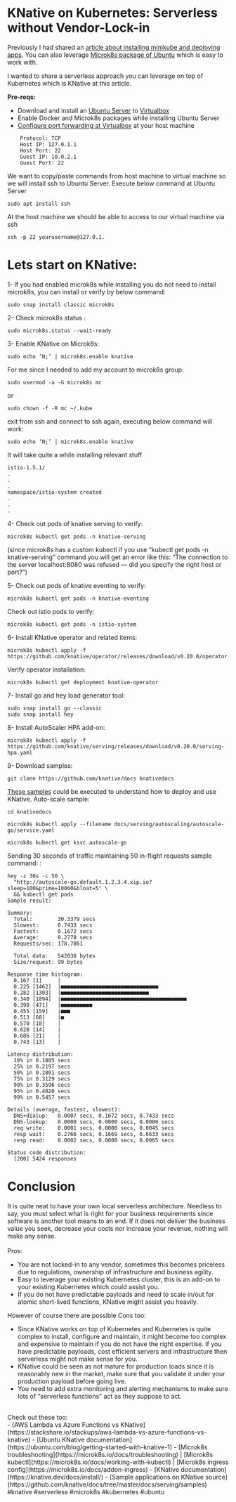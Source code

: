 # KNative on Kubernetes: Serverless without Vendor-Lock-in

Previously I had shared an [article about installing minikube and deploying apps](https://cambazm.medium.com/kubernetes-from-install-to-deploy-minikube-3007f0c1d616). You can also leverage [Microk8s package of Ubuntu](https://ubuntu.com/tutorials/install-a-local-kubernetes-with-microk8s#1-overview) which is easy to work with.

I wanted to share a serverless approach you can leverage on top of Kubernetes which is KNative at this article.

<b>Pre-reqs:</b>
- Download and install an [Ubuntu Server](https://ubuntu.com/download/server) to [Virtualbox](https://www.virtualbox.org/)
- Enable Docker and Microk8s packages while installing Ubuntu Server
- [Configure port forwarding at Virtualbox](https://unix.stackexchange.com/questions/145997/trying-to-ssh-to-local-vm-ubuntu-with-putty/146028#146028) at your host machine
``` 
    Protocol: TCP
    Host IP: 127.0.1.1
    Host Port: 22
    Guest IP: 10.0.2.1
    Guest Port: 22
```
We want to copy/paste commands from host machine to virtual machine so we will install ssh to Ubuntu Server. Execute below command at Ubuntu Server
``` 
sudo apt install ssh
``` 
At the host machine we should be able to access to our virtual machine via ssh

``` 
ssh -p 22 yourusername@127.0.1.
``` 

# Lets start on KNative:

1- If you had enabled microk8s while installing you do not need to install microk8s, you can install or verify by below command:<br />

```
sudo snap install classic microk8s
```
2- Check microk8s status :<br />

```
sudo microk8s.status --wait-ready
```
3- Enable KNative on Microk8s:<br />

```
sudo echo ‘N;’ | microk8s.enable knative
```
For me since I needed to add my account to microk8s group:<br />

```
sudo usermod -a -G microk8s mc
```

or
<br />
```
sudo chown -f -R mc ~/.kube
```
exit from ssh and connect to ssh again, executing below command will work:<br />

```
sudo echo ‘N;’ | microk8s.enable knative
```
It will take quite a while installing relevant stuff<br />

```
istio-1.5.1/
. 
.
.
namespace/istio-system created
.
.
.
```
4- Check out pods of knative serving to verify:<br />

```
microk8s kubectl get pods -n knative-serving
```
(since microk8s has a custom kubectl if you use “kubectl get pods -n knative-serving” command you will get an error like this: “The connection to the server localhost:8080 was refused — did you specify the right host or port?”)

5- Check out pods of knative eventing to verify:<br />

```
microk8s kubectl get pods -n knative-eventing
```
Check out istio pods to verify:<br />

```
microk8s kubectl get pods -n istio-system
```
6- Install KNative operator and related items:<br />

```
microk8s kubectl apply -f https://github.com/knative/operator/releases/download/v0.20.0/operator.yaml
```
Verify operator installation:<br /> 

```
microk8s kubectl get deployment knative-operator
```
7- Install go and hey load generator tool:<br />

```
sudo snap install go --classic
sudo snap install hey
```
8- Install AutoScaler HPA add-on:<br />

```
microk8s kubectl apply -f https://github.com/knative/serving/releases/download/v0.20.0/serving-hpa.yaml
```
9- Download samples:<br />

```
git clone https://github.com/knative/docs knativedocs
```
[These samples](https://github.com/knative/docs/tree/master/docs/serving/samples) could be executed to understand how to deploy and use KNative. Auto-scale sample:<br />

```
cd knativedocs

microk8s kubectl apply --filename docs/serving/autoscaling/autoscale-go/service.yaml

microk8s kubectl get ksvc autoscale-go
```
Sending 30 seconds of traffic maintaining 50 in-flight requests sample command: :<br />

```
hey -z 30s -c 50 \
  "http://autoscale-go.default.1.2.3.4.xip.io?sleep=100&prime=10000&bloat=5" \
  && kubectl get pods
Sample result:

Summary:
  Total:        30.3379 secs
  Slowest:      0.7433 secs
  Fastest:      0.1672 secs
  Average:      0.2778 secs
  Requests/sec: 178.7861

  Total data:   542038 bytes
  Size/request: 99 bytes

Response time histogram:
  0.167 [1]     |
  0.225 [1462]  |■■■■■■■■■■■■■■■■■■■■■■■■■■■■■■■
  0.282 [1303]  |■■■■■■■■■■■■■■■■■■■■■■■■■■■■
  0.340 [1894]  |■■■■■■■■■■■■■■■■■■■■■■■■■■■■■■■■■■■■■■■■
  0.398 [471]   |■■■■■■■■■■
  0.455 [159]   |■■■
  0.513 [68]    |■
  0.570 [18]    |
  0.628 [14]    |
  0.686 [21]    |
  0.743 [13]    |

Latency distribution:
  10% in 0.1805 secs
  25% in 0.2197 secs
  50% in 0.2801 secs
  75% in 0.3129 secs
  90% in 0.3596 secs
  95% in 0.4020 secs
  99% in 0.5457 secs

Details (average, fastest, slowest):
  DNS+dialup:   0.0007 secs, 0.1672 secs, 0.7433 secs
  DNS-lookup:   0.0000 secs, 0.0000 secs, 0.0000 secs
  req write:    0.0001 secs, 0.0000 secs, 0.0045 secs
  resp wait:    0.2766 secs, 0.1669 secs, 0.6633 secs
  resp read:    0.0002 secs, 0.0000 secs, 0.0065 secs

Status code distribution:
  [200] 5424 responses
  ```
  
# Conclusion
It is quite neat to have your own local serverless architecture. Needless to say, you must select what is right for your business requirements since software is another tool means to an end. If it does not deliver the business value you seek, decrease your costs nor increase your revenue, nothing will make any sense.
<br />
<br />
Pros: 

- You are not locked-in to any vendor, sometimes this becomes priceless due to regulations, ownership of infrastructure and business agility.
- Easy to leverage your existing Kubernetes cluster, this is an add-on to your existing Kubernetes which could assist you.
- If you do not have predictable payloads and need to scale in/out for atomic short-lived functions, KNative might assist you heavily.

However of course there are possible Cons too: 

- Since KNative works on top of Kubernetes and Kubernetes is quite complex to install, configure and maintain, it might become too complex and expensive to maintain if you do not have the right expertise. 
If you have predictable payloads, cost efficient servers and infrastructure then serverless might not make sense for you.
- KNative could be seen as not mature for production loads since it is reasonably new in the market, make sure that you validate it under your production payload before going live.
- You need to add extra monitoring and alerting mechanisms to make sure lots of “serverless functions” act as they suppose to act.
<br />
Check out these too: 
<br />
- [AWS Lambda vs Azure Functions vs KNative](https://stackshare.io/stackups/aws-lambda-vs-azure-functions-vs-knative)
- [Ubuntu KNative documentation](https://ubuntu.com/blog/getting-started-with-knative-1)
- [Microk8s troubleshooting](https://microk8s.io/docs/troubleshooting) | [Microk8s kubectl](https://microk8s.io/docs/working-with-kubectl) | [Microk8s ingress config](https://microk8s.io/docs/addon-ingress)
- [KNative documentation](https://knative.dev/docs/install/)
- [Sample applications on KNative source](https://github.com/knative/docs/tree/master/docs/serving/samples)
#knative #serverless #microk8s #kubernetes #ubuntu
